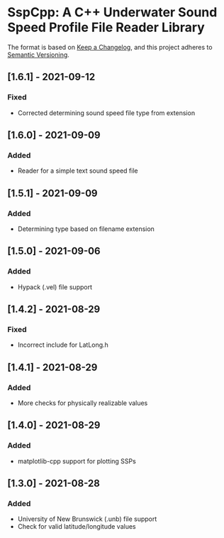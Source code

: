 # SspCpp: A C++ Underwater Sound Speed Profile File Reader Library

The format is based on [Keep a Changelog](https://keepachangelog.com/en/1.0.0/),
and this project adheres to [Semantic Versioning](https://semver.org/spec/v2.0.0.html).



## [1.6.1] - 2021-09-12

### Fixed

- Corrected determining sound speed file type from extension


## [1.6.0] - 2021-09-09

### Added

- Reader for a simple text sound speed file


## [1.5.1] - 2021-09-09

### Added

- Determining type based on filename extension


## [1.5.0] - 2021-09-06

### Added

- Hypack (.vel) file support


## [1.4.2] - 2021-08-29

### Fixed

- Incorrect include for LatLong.h


## [1.4.1] - 2021-08-29

### Added

- More checks for physically realizable values


## [1.4.0] - 2021-08-29

### Added

- matplotlib-cpp support for plotting SSPs


## [1.3.0] - 2021-08-28

### Added

- University of New Brunswick (.unb) file support
- Check for valid latitude/longitude values
